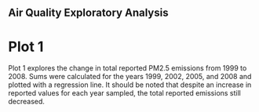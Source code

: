 ## Air Quality Exploratory Analysis

# Plot 1

Plot 1 explores the change in total reported PM2.5 emissions from 1999 to 2008.
Sums were calculated for the years 1999, 2002, 2005, and 2008 and plotted with 
a regression line.  It should be noted that despite an increase in reported 
values for each year sampled, the total reported emissions still decreased.

